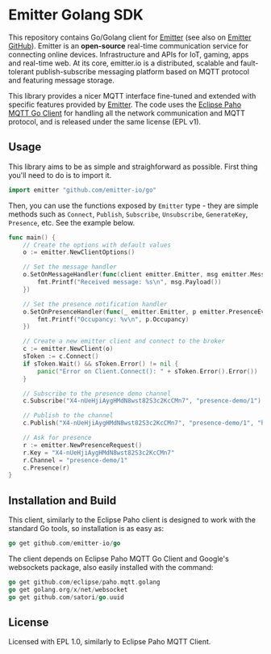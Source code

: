 # Emitter Golang SDK
This repository contains Go/Golang client for [Emitter](https://emitter.io) (see also on [Emitter GitHub](https://github.com/emitter-io/emitter)). Emitter is an **open-source** real-time communication service for connecting online devices. Infrastructure and APIs for IoT, gaming, apps and real-time web. At its core, emitter.io is a distributed, scalable and fault-tolerant publish-subscribe messaging platform based on MQTT protocol and featuring message storage.

This library provides a nicer MQTT interface fine-tuned and extended with specific features provided by [Emitter](https://emitter.io). The code uses the [Eclipse Paho MQTT Go Client](https://github.com/eclipse/paho.mqtt.golang) for handling all the network communication and MQTT protocol, and is released under the same license (EPL v1).

## Usage

This library aims to be as simple and straighforward as possible. First thing you'll need to do is to import it.

```go
import emitter "github.com/emitter-io/go"
```

Then, you can use the functions exposed by `Emitter` type - they are simple methods such as `Connect`, `Publish`, `Subscribe`, `Unsubscribe`, `GenerateKey`, `Presence`, etc. See the example below.

```go
func main() {
	// Create the options with default values
	o := emitter.NewClientOptions()

	// Set the message handler
	o.SetOnMessageHandler(func(client emitter.Emitter, msg emitter.Message) {
		fmt.Printf("Received message: %s\n", msg.Payload())
	})

	// Set the presence notification handler
	o.SetOnPresenceHandler(func(_ emitter.Emitter, p emitter.PresenceEvent) {
		fmt.Printf("Occupancy: %v\n", p.Occupancy)
	})

	// Create a new emitter client and connect to the broker
	c := emitter.NewClient(o)
	sToken := c.Connect()
	if sToken.Wait() && sToken.Error() != nil {
		panic("Error on Client.Connect(): " + sToken.Error().Error())
	}

	// Subscribe to the presence demo channel
	c.Subscribe("X4-nUeHjiAygHMdN8wst82S3c2KcCMn7", "presence-demo/1")

	// Publish to the channel
	c.Publish("X4-nUeHjiAygHMdN8wst82S3c2KcCMn7", "presence-demo/1", "hello")

	// Ask for presence
	r := emitter.NewPresenceRequest()
	r.Key = "X4-nUeHjiAygHMdN8wst82S3c2KcCMn7"
	r.Channel = "presence-demo/1"
	c.Presence(r)
}
```

## Installation and Build

This client, similarly to the Eclipse Paho client is designed to work with the standard Go tools, so installation is as easy as:

```go
go get github.com/emitter-io/go
```

The client depends on Eclipse Paho MQTT Go Client and Google's websockets package, also easily installed with the command:

```go
go get github.com/eclipse/paho.mqtt.golang
go get golang.org/x/net/websocket
go get github.com/satori/go.uuid
```

## License

Licensed with EPL 1.0, similarly to Eclipse Paho MQTT Client.
